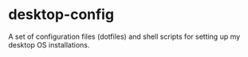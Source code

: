 # desktop-config
A set of configuration files (dotfiles) and shell scripts for setting up my desktop OS installations.

